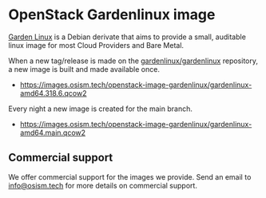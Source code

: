 # OpenStack Gardenlinux image

[Garden Linux](https://github.com/gardenlinux/gardenlinux) is a Debian derivate that
aims to provide a small, auditable linux image for most Cloud Providers and Bare Metal.

When a new tag/release is made on the [gardenlinux/gardenlinux](https://github.com/gardenlinux/gardenlinux)
repository, a new image is built and made available once.

* https://images.osism.tech/openstack-image-gardenlinux/gardenlinux-amd64.318.6.qcow2

Every night a new image is created for the main branch.

* https://images.osism.tech/openstack-image-gardenlinux/gardenlinux-amd64.main.qcow2

## Commercial support

We offer commercial support for the images we provide. Send an email to
[info@osism.tech](mailto:info@osism.tech) for more details on commercial support.
